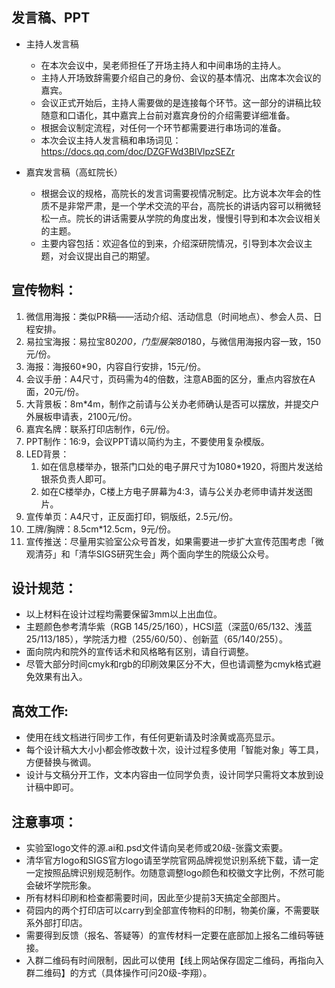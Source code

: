 ## 发言稿、PPT
- 主持人发言稿
  - 在本次会议中，吴老师担任了开场主持人和中间串场的主持人。
  - 主持人开场致辞需要介绍自己的身份、会议的基本情况、出席本次会议的嘉宾。
  - 会议正式开始后，主持人需要做的是连接每个环节。这一部分的讲稿比较随意和口语化，其中嘉宾上台前对嘉宾身份的介绍需要详细准备。
  - 根据会议制定流程，对任何一个环节都需要进行串场词的准备。
  - 本次会议主持人发言稿和串场词见：https://docs.qq.com/doc/DZGFWd3BlVlpzSEZr
  
- 嘉宾发言稿（高虹院长）
  - 根据会议的规格，高院长的发言词需要视情况制定。比方说本次年会的性质不是非常严肃，是一个学术交流的平台，高院长的讲话内容可以稍微轻松一点。院长的讲话需要从学院的角度出发，慢慢引导到和本次会议相关的主题。
  - 主要内容包括：欢迎各位的到来，介绍深研院情况，引导到本次会议主题，对会议提出自己的期望。
   
## 宣传物料：
1. 微信用海报：类似PR稿——活动介绍、活动信息（时间地点）、参会人员、日程安排。
2. 易拉宝海报：易拉宝80*200，门型展架80*180，与微信用海报内容一致，150元/份。
3. 海报：海报60*90，内容自行安排，15元/份。
4. 会议手册：A4尺寸，页码需为4的倍数，注意AB面的区分，重点内容放在A面，20元/份。
5. 大背景板：8m*4m，制作之前请与公关办老师确认是否可以摆放，并提交户外展板申请表，2100元/份。
6. 嘉宾名牌：联系打印店制作，6元/份。
7. PPT制作：16:9，会议PPT请以简约为主，不要使用复杂模版。
8. LED背景：
    1. 如在信息楼举办，银茶门口处的电子屏尺寸为1080*1920，将图片发送给银茶负责人即可。
    2. 如在C楼举办，C楼上方电子屏幕为4:3，请与公关办老师申请并发送图片。
9. 宣传单页：A4尺寸，正反面打印，铜版纸，2.5元/份。
10. 工牌/胸牌：8.5cm*12.5cm，9元/份。
11. 宣传推送：尽量用实验室公众号首发，如果需要进一步扩大宣传范围考虑「微观清芬」和「清华SIGS研究生会」两个面向学生的院级公众号。
## 设计规范：
- 以上材料在设计过程均需要保留3mm以上出血位。
- 主题颜色参考清华紫（RGB 145/25/160），HCSI蓝（深蓝0/65/132、浅蓝25/113/185），学院活力橙（255/60/50）、创新蓝（65/140/255）。
- 面向院内和院外的宣传话术和风格略有区别，请自行调整。
- 尽管大部分时间cmyk和rgb的印刷效果区分不大，但也请调整为cmyk格式避免效果有出入。

## 高效工作: 
- 使用在线文档进行同步工作，有任何更新请及时涂黄或高亮显示。
- 每个设计稿大大小小都会修改数十次，设计过程多使用「智能对象」等工具，方便替换与微调。
- 设计与文稿分开工作，文本内容由一位同学负责，设计同学只需将文本放到设计稿中即可。
## 注意事项：
- 实验室logo文件的源.ai和.psd文件请向吴老师或20级-张露文索要。
- 清华官方logo和SIGS官方logo请至学院官网品牌视觉识别系统下载，请一定一定按照品牌识别规范制作。勿随意调整logo颜色和校徽文字比例，不然可能会破坏学院形象。
- 所有材料印刷和检查都需要时间，因此至少提前3天搞定全部图片。
- 荷园内的两个打印店可以carry到全部宣传物料的印制，物美价廉，不需要联系外部打印店。
- 需要得到反馈（报名、答疑等）的宣传材料一定要在底部加上报名二维码等链接。
- 入群二维码有时间限制，因此可以使用【线上网站保存固定二维码，再指向入群二维码】的方式（具体操作可问20级-李翔）。
